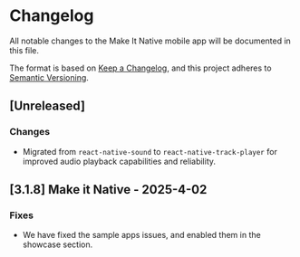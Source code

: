 # Changelog

All notable changes to the Make It Native mobile app will be documented in this file.

The format is based on [Keep a Changelog](https://keepachangelog.com/en/1.0.0/), and this project adheres to [Semantic Versioning](https://semver.org/spec/v2.0.0.html).

## [Unreleased]

### Changes

-   Migrated from `react-native-sound` to `react-native-track-player` for improved audio playback capabilities and reliability.

## [3.1.8] Make it Native - 2025-4-02

### Fixes

-   We have fixed the sample apps issues, and enabled them in the showcase section.
